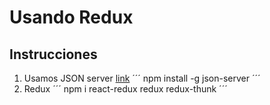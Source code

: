 # Usando Redux

## Instrucciones
1. Usamos JSON server [link](https://github.com/typicode/json-server)
´´´
npm install -g json-server
´´´
2. Redux
´´´
npm i react-redux redux redux-thunk
´´´